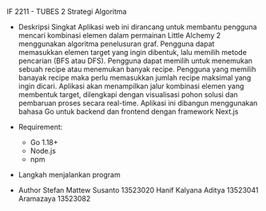 IF 2211 - TUBES 2 Strategi Algoritma

- Deskripsi Singkat
Aplikasi web ini dirancang untuk membantu pengguna mencari kombinasi elemen dalam permainan Little Alchemy 2 menggunakan algoritma penelusuran graf. Pengguna dapat memasukkan elemen target yang ingin dibentuk, lalu memilih metode pencarian (BFS atau DFS). Pengguna dapat memilih untuk menemukan sebuah recipe atau menemukan banyak recipe. Pengguna yang memilih banayak recipe maka perlu memasukkan jumlah recipe maksimal yang ingin dicari. Aplikasi akan menampilkan jalur kombinasi elemen yang membentuk target, dilengkapi dengan visualisasi pohon solusi dan pembaruan proses secara real-time. Aplikasi ini dibangun menggunakan bahasa Go untuk backend dan frontend dengan framework Next.js


- Requirement:
    + Go 1.18+
    + Node.js
    + npm
  
- Langkah menjalankan program


- Author
Stefan Mattew Susanto 13523020
Hanif Kalyana Aditya 13523041
Aramazaya  13523082


